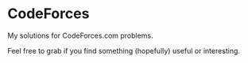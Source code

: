 # CodeForces

My solutions for CodeForces.com problems.

Feel free to grab if you find something (hopefully) useful or interesting.
